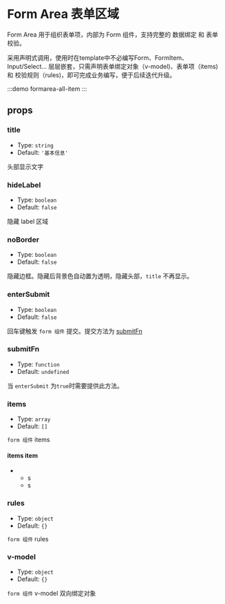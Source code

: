 # Form Area 表单区域

Form Area 用于组织表单项，内部为 Form 组件，支持完整的 数据绑定 和 表单校验。

采用声明式调用，使用时在template中不必编写Form、FormItem、Input/Select... 层层嵌套，只需声明表单绑定对象（v-model)、表单项（items) 和 校验规则（rules)，即可完成业务编写，便于后续迭代升级。
<!-- :::demo formarea-basic
::: -->

<!-- :::demo formarea-noborder-mutil
::: -->

:::demo formarea-all-item
:::

## props

### title
- Type: `string`
- Default: `'基本信息'`

头部显示文字

### hideLabel
- Type: `boolean`
- Default: `false`

隐藏 label 区域

### noBorder
- Type: `boolean`
- Default: `false`

隐藏边框。隐藏后背景色自动置为透明，隐藏头部，`title` 不再显示。

### enterSubmit
- Type: `boolean`
- Default: `false`

回车键触发 `form 组件` 提交。提交方法为 [submitFn](#submitfn)

### submitFn
- Type: `function`
- Default: `undefined`

当 `enterSubmit` 为`true`时需要提供此方法。





### items
- Type: `array`
- Default: `[]`

`form 组件` items

#### items item
-  
  - s
  - s

### rules
- Type: `object`
- Default: `{}`

`form 组件` rules

### v-model
- Type: `object`
- Default: `{}`

`form 组件` v-model 双向绑定对象


